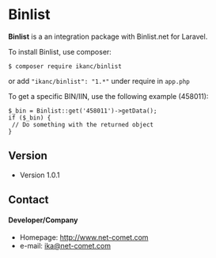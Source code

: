 # 
Binlist
======
**Binlist** is a an integration package with Binlist.net for Laravel.

To install Binlist, use composer:
```
$ composer require ikanc/binlist 
```
or add `"ikanc/binlist": "1.*"` under require in `app.php` 


To get a specific BIN/IIN, use the following example (458011):
```
$_bin = Binlist::get('458011')->getData();
if ($_bin) {
 // Do something with the returned object
}
```
## Version 
* Version 1.0.1

## Contact
#### Developer/Company
* Homepage: http://www.net-comet.com
* e-mail: ika@net-comet.com
